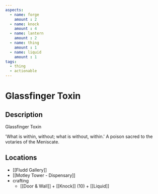 ```yaml
---
aspects: 
  - name: forge
    amount : 2
  - name: knock
    amount : 4
  - name: lantern
    amount : 2
  - name: thing
    amount : 1
  - name: liquid
    amount : 1
tags:
  - thing
  - actionable
---
```


# Glassfinger Toxin

## Description
Glassfinger Toxin

'What is within, without; what is without, within.' A poison sacred to the votaries of the Meniscate.
## Locations
- [[Fludd Gallery]]
- [[Motley Tower - Dispensary]]
- crafting 
	- [[Door & Wall]] + [[Knock]] (10) + [[Liquid]]